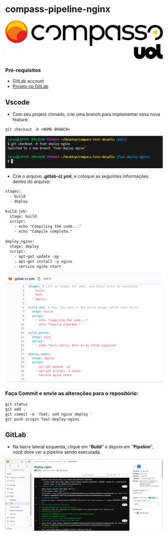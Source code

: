 # compass-pipeline-nginx
![compass logo](./images/compass.png)

### Pré-requisitos
- GitLab account
- [Projeto no GitLab](https://github.com/LaraCosta66/compass-gitlab-pipelines)

## Vscode
- Com seu projeto clonado, crie uma branch para implementar essa nova feature:
```
git checkout -b <NOME-BRANCH>
```
![branch](./images/branch.png)

- Crie o arquivo **.gitlab-ci.yml**, e coloque as seguintes informações dentro do arquivo:

```
stages:
  - build
  - deploy

build-job: 
  stage: build
  script:
    - echo "Compiling the code..."
    - echo "Compile complete."

deploy_nginx:
  stage: deploy
  script:
    - apt-get update -qy
    - apt-get install -y nginx
    - service nginx start
```
![gitlab file](./images/file.png)

### Faça Commit e envie as alterações para o repositório:
```
git status
git add . 
git commit -m 'feat: add nginx deploy '
git push origin feat-deploy-nginx
```

## GitLab

- Na barra lateral esquerda, clique em "**Build**" e depois em "**Pipeline**", você deve ver a pipeline sendo executada.

![pipeline](./images/pipeline.png)